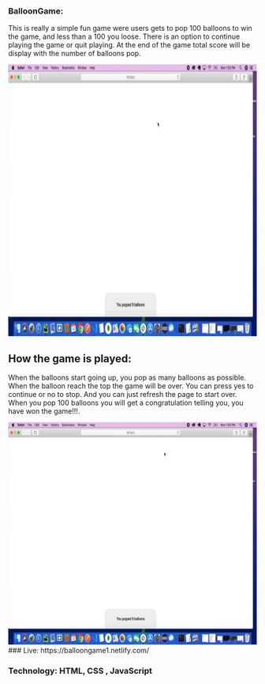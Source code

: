 ### BalloonGame:
This is really a simple fun game were users gets to pop 100 balloons to win the game, and less than a 100 you loose. There is an option to continue playing the game or quit playing. At the end of the game total score will be display with the number of balloons pop. 

 <img src="images/ballif.gif" width="100%" height="550" />
 
 ## How the game is played:
 When the balloons start going up, you pop as many balloons as possible. When the balloon reach the top the game will be over. You can press yes to continue or no to stop. And you can just refresh the page to start over. When you pop 100 balloons you will get a congratulation telling you, you have won the game!!!. 

 <img src="images/ballonsgif.gif" width="700%" height="450" />
 ### Live: https://balloongame1.netlify.com/

 ### Technology: HTML,  CSS , JavaScript
